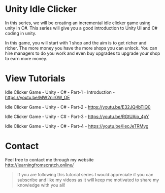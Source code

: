 # Unity Idle Clicker

In this series, we will be creating an incremental idle clicker game using unity in C#. This series will give you a good introduction to Unity UI and C# coding in unity. 

In this game, you will start with 1 shop and the aim is to get richer and richer. The more money you have the more shops you can unlock. You can hire managers to do you work and even buy upgrades to upgrade your shop to earn more money.

# View Tutorials

Idle Clicker Game - Unity - C# - Part-1 - Introduction - https://youtu.be/MW2nir0W_OE

Idle Clicker Game - Unity - C# - Part-2 - https://youtu.be/E32JQ4bTIQ0

Idle Clicker Game - Unity - C# - Part-3 - https://youtu.be/RGtUAio_4pY

Idle Clicker Game - Unity - C# - Part-4 - https://youtu.be/IiecJeTRMvg

# Contact
Feel free to contact me through my website http://learningfromscratch.online/
>If you are following this tutorial series I would appreciate if you can subscribe and like my videos as it will keep me motivated to share my knowledge with you all!
